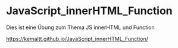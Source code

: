 # JavaScript_innerHTML_Function

Dies ist eine Übung zum Thema JS innerHTML und Function 

 https://kemaltt.github.io/JavaScript_innerHTML_Function/
